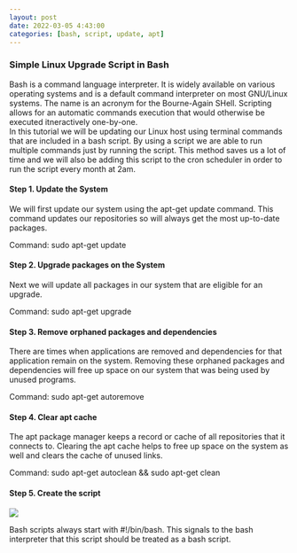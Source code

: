 ```yaml
---
layout: post
date: 2022-03-05 4:43:00
categories: [bash, script, update, apt]
---
```


<h3>Simple Linux Upgrade Script in Bash</h3>
Bash is a command language interpreter.  It is widely available on various operating systems and is a default command interpreter on most GNU/Linux systems.  The name is an acronym for the Bourne-Again SHell.
Scripting allows for an automatic commands execution that would otherwise be executed itneractively one-by-one.<br>  
In this tutorial we will be updating our Linux host using terminal commands that are included in a bash script.  By using a script we are able to run multiple commands just by running the script.  This method saves us a lot of time and we will also be adding this script to the cron scheduler in order to run the script every month at 2am.

<h4>Step 1. Update the System</h4>

We will first update our system using the apt-get update command.  This command updates our repositories so will always get the most up-to-date packages.<br>

Command: sudo apt-get update
 
<h4>Step 2. Upgrade packages on the System</h4>

Next we will update all packages in our system that are eligible for an upgrade.<br>

Command: sudo apt-get upgrade

<h4>Step 3. Remove orphaned packages and dependencies</h4>

There are times when applications are removed and dependencies for that application remain on the system.  Removing these orphaned packages and dependencies will free up space on our system that was being used by unused programs.<br>

Command: sudo apt-get autoremove

<h4>Step 4. Clear apt cache</h4>

The apt package manager keeps a record or cache of all repositories that it connects to.  Clearing the apt cache helps to free up space on the system as well and clears the cache of unused links.<br>

Command: sudo apt-get autoclean && sudo apt-get clean

<h4>Step 5. Create the script</h4>
<img src="{{site.baseurl}}/assets/img/bash_script.PNG"><br>

Bash scripts always start with #!/bin/bash.  This signals to the bash interpreter that this script should be treated as a bash script.  

